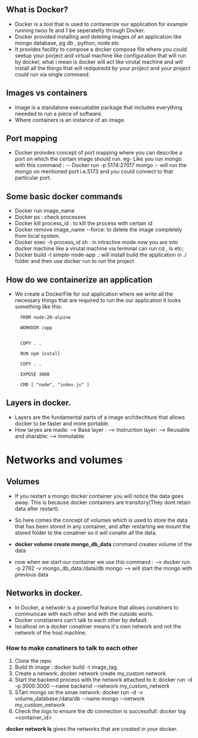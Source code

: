 ## What is Docker?

- Docker is a tool that is used to contanerize our application for example running twoo fe and 1 be seperatelty through Docker.
- Docker provided installing and deleting images of an application like mongo database, pg db , python, node etc
- It provides facility to compose a docker compose file where you could seetup your porject and virtual machine like configuration that will run by docker, what i mean is docker will act like virutal machine and will install all the things that will redquiredd by your project and your project could run via single command.


## Images vs containers

- Image is a standalone execuatable package that includes everything neeeded to run a piece of software.
- Where containers is an instance of an image.

## Port mapping 

- Docker proivdes concept of port mapping where you can describe a port on which the certain image should run.
  eg- Like you run mongo with this command : 
            -- Docker run -p 5174:27017 mongo :- will run the mongo on mentioned port i.e.5173 and you could connect to that particular port.

## Some basic docker commands

- Docker run image_name
- Docker ps : check processes
- Docker kill process_id : to kill the process with certain id
- Docker remove image_name --force: to delete the image completely from local system.
- Docker exec -it process_id sh : in intractive mode now you are into docker machine like a virutal machine via terminal can run cd , ls etc;
- Docker build -t simple-node-app .: will install build the application in ./ folder and then use docker run to run the project


## How do we containerize an application

- We create a DockerFile for out application where we write all the necessary things that are required to run the our application it looks something like this:

        FROM node:20-alpine

        WORKDIR /app


        COPY . .

        RUN npm install

        COPY . .

        EXPOSE 3000

        CMD [ "node", "index.js" ]

## Layers in docker.

- Layers are the fundamental parts of a image architechture that allows docker to be faster and more portable.
- How laryes are made:
  --> Base layer :
  --> Instruction layer:
  --> Reusable and sharable: 
  --> Immutable:

# Networks and volumes

## Volumes

- If you restart a mongo docker container you will notice the data goes away. This is because docker containers are transitory(They dont retain data after restart).

- So here comes the concept of volumes which is used to store the data that has been stored in any container, and after restarting we mount the stored folder to the conatiner so it will conatin all the data.

- **docker volume create mongo_db_data** command creates volume of the data 
- now when we start our container we use this command :
  --> docker run -p 2782 -v mongo_db_data:/data/db mongo
  --> will start the mongo with previous data


## Networks in docker.

- In Docker, a netwokr is a powerful feature that allows conatiners to communicae with each other and with  the outside worls.
- Docker constianers can't talk to each other by default.
- localhost on a docker conatiner means it's own network and not the network of the host machine.

### How to make conatiners to talk to each other 

1. Clone the repo
2. Build th image : docker build -t image_tag.
3. Create a network: docker network create my_custom network
4. Start the backend process with the network attached to it: docker run -d -p 3000:3000 --name backend --network my_custom_network
5. STart mongo on the smae network: docker run -d -v volume_database:/data/db  --name mongo --network my_custom_network
6. Check the logs to ensure the db connection is successfull: docker log <container_id>

**docker network ls** gives the networks that are created in your docker.
















